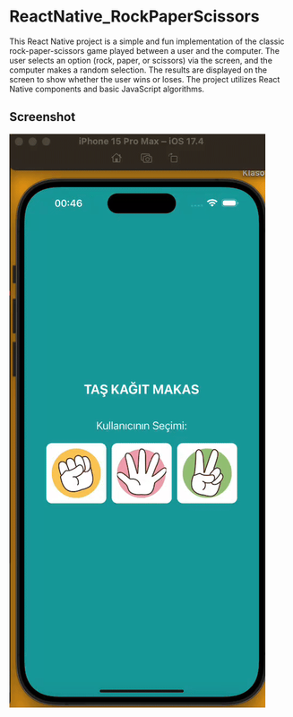 <h1> ReactNative_RockPaperScissors </h1>

This React Native project is a simple and fun implementation of the classic rock-paper-scissors game played between a user and the computer. The user selects an option (rock, paper, or scissors) via the screen, and the computer makes a random selection. The results are displayed on the screen to show whether the user wins or loses. The project utilizes React Native components and basic JavaScript algorithms.

<h2> Screenshot </h2>

![](screen.gif)
